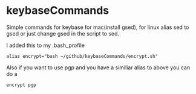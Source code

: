 # keybaseCommands
Simple commands for keybase for mac(install gsed), for linux alias sed to gsed or just change gsed in the script to sed.

I added this to my .bash_profile
```
alias encrypt="bash ~/github/keybaseCommands/encrypt.sh"
```
Also if you want to use pgp and you have a similiar alias to above you can do a 
```
encrypt pgp
```
